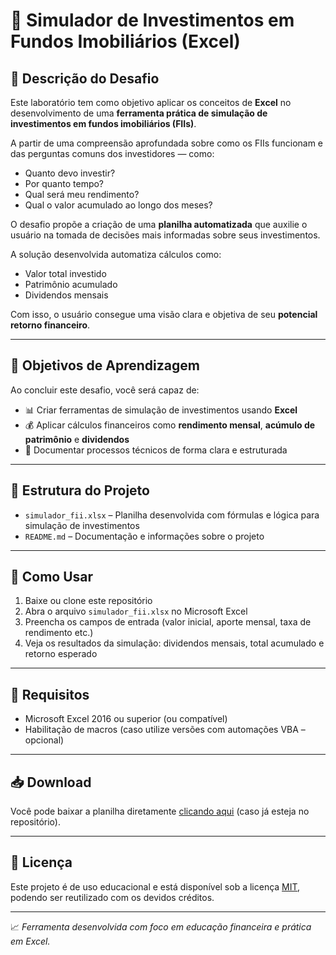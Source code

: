 # 💼 Simulador de Investimentos em Fundos Imobiliários (Excel)

## 📘 Descrição do Desafio

Este laboratório tem como objetivo aplicar os conceitos de **Excel** no desenvolvimento de uma **ferramenta prática de simulação de investimentos em fundos imobiliários (FIIs)**.

A partir de uma compreensão aprofundada sobre como os FIIs funcionam e das perguntas comuns dos investidores — como:
- Quanto devo investir?
- Por quanto tempo?
- Qual será meu rendimento?
- Qual o valor acumulado ao longo dos meses?

O desafio propõe a criação de uma **planilha automatizada** que auxilie o usuário na tomada de decisões mais informadas sobre seus investimentos.

A solução desenvolvida automatiza cálculos como:
- Valor total investido
- Patrimônio acumulado
- Dividendos mensais

Com isso, o usuário consegue uma visão clara e objetiva de seu **potencial retorno financeiro**.

---

## 🎯 Objetivos de Aprendizagem

Ao concluir este desafio, você será capaz de:

- 📊 Criar ferramentas de simulação de investimentos usando **Excel**
- 💰 Aplicar cálculos financeiros como **rendimento mensal**, **acúmulo de patrimônio** e **dividendos**
- 🧾 Documentar processos técnicos de forma clara e estruturada

---

## 📂 Estrutura do Projeto

- `simulador_fii.xlsx` – Planilha desenvolvida com fórmulas e lógica para simulação de investimentos
- `README.md` – Documentação e informações sobre o projeto

---

## 🚀 Como Usar

1. Baixe ou clone este repositório
2. Abra o arquivo `simulador_fii.xlsx` no Microsoft Excel
3. Preencha os campos de entrada (valor inicial, aporte mensal, taxa de rendimento etc.)
4. Veja os resultados da simulação: dividendos mensais, total acumulado e retorno esperado

---

## 📌 Requisitos

- Microsoft Excel 2016 ou superior (ou compatível)
- Habilitação de macros (caso utilize versões com automações VBA – opcional)

---

## 📥 Download

Você pode baixar a planilha diretamente [clicando aqui](Simulador_Investimentos_Fundos_Imobiliarios_Excel_Resolvido.xlsx) (caso já esteja no repositório).

---

## 📌 Licença

Este projeto é de uso educacional e está disponível sob a licença [MIT](LICENSE), podendo ser reutilizado com os devidos créditos.

---

📈 *Ferramenta desenvolvida com foco em educação financeira e prática em Excel.*

